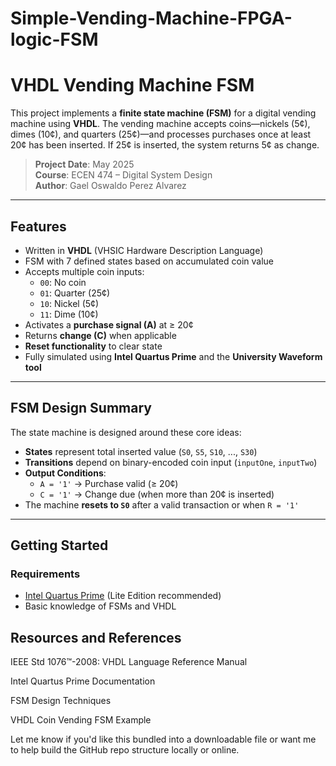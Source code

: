 # Simple-Vending-Machine-FPGA-logic-FSM
# VHDL Vending Machine FSM

This project implements a **finite state machine (FSM)** for a digital vending machine using **VHDL**. The vending machine accepts coins—nickels (5¢), dimes (10¢), and quarters (25¢)—and processes purchases once at least 20¢ has been inserted. If 25¢ is inserted, the system returns 5¢ as change.

>  **Project Date**: May 2025  
>  **Course**: ECEN 474 – Digital System Design  
>  **Author**: Gael Oswaldo Perez Alvarez  

---

## Features

- Written in **VHDL** (VHSIC Hardware Description Language)
- FSM with 7 defined states based on accumulated coin value
- Accepts multiple coin inputs:
  - `00`: No coin
  - `01`: Quarter (25¢)
  - `10`: Nickel (5¢)
  - `11`: Dime (10¢)
- Activates a **purchase signal (A)** at ≥ 20¢
- Returns **change (C)** when applicable
- **Reset functionality** to clear state
- Fully simulated using **Intel Quartus Prime** and the **University Waveform tool**

---
## FSM Design Summary

The state machine is designed around these core ideas:

- **States** represent total inserted value (`S0`, `S5`, `S10`, ..., `S30`)
- **Transitions** depend on binary-encoded coin input (`inputOne`, `inputTwo`)
- **Output Conditions**:
  - `A = '1'` → Purchase valid (≥ 20¢)
  - `C = '1'` → Change due (when more than 20¢ is inserted)
- The machine **resets to `S0`** after a valid transaction or when `R = '1'`


---

##  Getting Started

###  Requirements

- [Intel Quartus Prime](https://www.intel.com/content/www/us/en/software-kit/752917/intel-quartus-prime-lite-edition-design-software.html) (Lite Edition recommended)
- Basic knowledge of FSMs and VHDL


## Resources and References
IEEE Std 1076™-2008: VHDL Language Reference Manual

Intel Quartus Prime Documentation

FSM Design Techniques

VHDL Coin Vending FSM Example


Let me know if you'd like this bundled into a downloadable file or want me to help build the GitHub repo structure locally or online.

